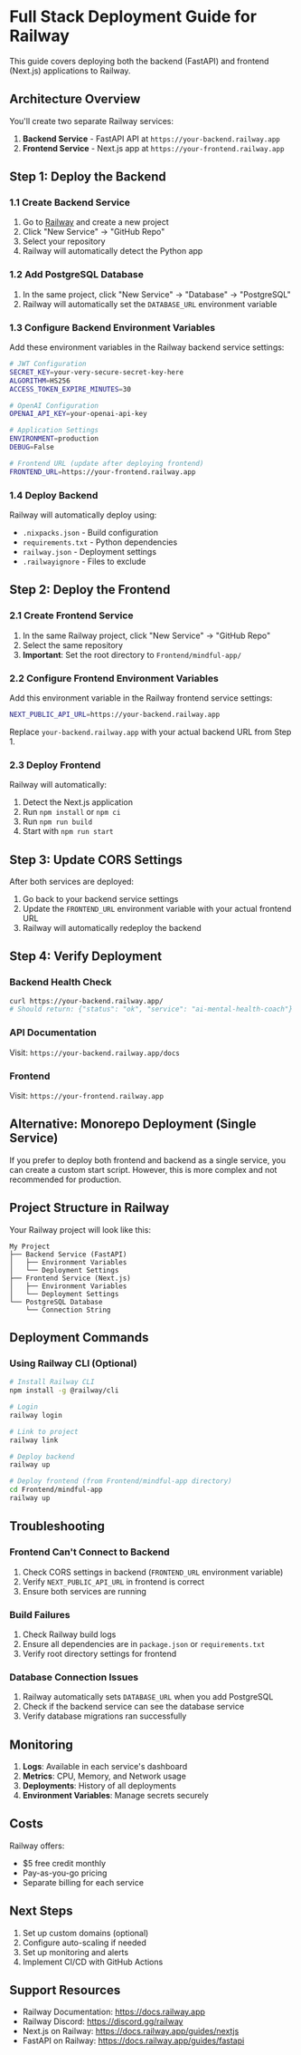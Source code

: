 # Full Stack Deployment Guide for Railway

This guide covers deploying both the backend (FastAPI) and frontend (Next.js) applications to Railway.

## Architecture Overview

You'll create two separate Railway services:
1. **Backend Service** - FastAPI API at `https://your-backend.railway.app`
2. **Frontend Service** - Next.js app at `https://your-frontend.railway.app`

## Step 1: Deploy the Backend

### 1.1 Create Backend Service

1. Go to [Railway](https://railway.app) and create a new project
2. Click "New Service" → "GitHub Repo"
3. Select your repository
4. Railway will automatically detect the Python app

### 1.2 Add PostgreSQL Database

1. In the same project, click "New Service" → "Database" → "PostgreSQL"
2. Railway will automatically set the `DATABASE_URL` environment variable

### 1.3 Configure Backend Environment Variables

Add these environment variables in the Railway backend service settings:

```bash
# JWT Configuration
SECRET_KEY=your-very-secure-secret-key-here
ALGORITHM=HS256
ACCESS_TOKEN_EXPIRE_MINUTES=30

# OpenAI Configuration
OPENAI_API_KEY=your-openai-api-key

# Application Settings
ENVIRONMENT=production
DEBUG=False

# Frontend URL (update after deploying frontend)
FRONTEND_URL=https://your-frontend.railway.app
```

### 1.4 Deploy Backend

Railway will automatically deploy using:
- `.nixpacks.json` - Build configuration
- `requirements.txt` - Python dependencies
- `railway.json` - Deployment settings
- `.railwayignore` - Files to exclude

## Step 2: Deploy the Frontend

### 2.1 Create Frontend Service

1. In the same Railway project, click "New Service" → "GitHub Repo"
2. Select the same repository
3. **Important**: Set the root directory to `Frontend/mindful-app/`

### 2.2 Configure Frontend Environment Variables

Add this environment variable in the Railway frontend service settings:

```bash
NEXT_PUBLIC_API_URL=https://your-backend.railway.app
```

Replace `your-backend.railway.app` with your actual backend URL from Step 1.

### 2.3 Deploy Frontend

Railway will automatically:
1. Detect the Next.js application
2. Run `npm install` or `npm ci`
3. Run `npm run build`
4. Start with `npm run start`

## Step 3: Update CORS Settings

After both services are deployed:

1. Go back to your backend service settings
2. Update the `FRONTEND_URL` environment variable with your actual frontend URL
3. Railway will automatically redeploy the backend

## Step 4: Verify Deployment

### Backend Health Check
```bash
curl https://your-backend.railway.app/
# Should return: {"status": "ok", "service": "ai-mental-health-coach"}
```

### API Documentation
Visit: `https://your-backend.railway.app/docs`

### Frontend
Visit: `https://your-frontend.railway.app`

## Alternative: Monorepo Deployment (Single Service)

If you prefer to deploy both frontend and backend as a single service, you can create a custom start script. However, this is more complex and not recommended for production.

## Project Structure in Railway

Your Railway project will look like this:
```
My Project
├── Backend Service (FastAPI)
│   ├── Environment Variables
│   └── Deployment Settings
├── Frontend Service (Next.js)
│   ├── Environment Variables
│   └── Deployment Settings
└── PostgreSQL Database
    └── Connection String
```

## Deployment Commands

### Using Railway CLI (Optional)

```bash
# Install Railway CLI
npm install -g @railway/cli

# Login
railway login

# Link to project
railway link

# Deploy backend
railway up

# Deploy frontend (from Frontend/mindful-app directory)
cd Frontend/mindful-app
railway up
```

## Troubleshooting

### Frontend Can't Connect to Backend

1. Check CORS settings in backend (`FRONTEND_URL` environment variable)
2. Verify `NEXT_PUBLIC_API_URL` in frontend is correct
3. Ensure both services are running

### Build Failures

1. Check Railway build logs
2. Ensure all dependencies are in `package.json` or `requirements.txt`
3. Verify root directory settings for frontend

### Database Connection Issues

1. Railway automatically sets `DATABASE_URL` when you add PostgreSQL
2. Check if the backend service can see the database service
3. Verify database migrations ran successfully

## Monitoring

1. **Logs**: Available in each service's dashboard
2. **Metrics**: CPU, Memory, and Network usage
3. **Deployments**: History of all deployments
4. **Environment Variables**: Manage secrets securely

## Costs

Railway offers:
- $5 free credit monthly
- Pay-as-you-go pricing
- Separate billing for each service

## Next Steps

1. Set up custom domains (optional)
2. Configure auto-scaling if needed
3. Set up monitoring and alerts
4. Implement CI/CD with GitHub Actions

## Support Resources

- Railway Documentation: https://docs.railway.app
- Railway Discord: https://discord.gg/railway
- Next.js on Railway: https://docs.railway.app/guides/nextjs
- FastAPI on Railway: https://docs.railway.app/guides/fastapi 